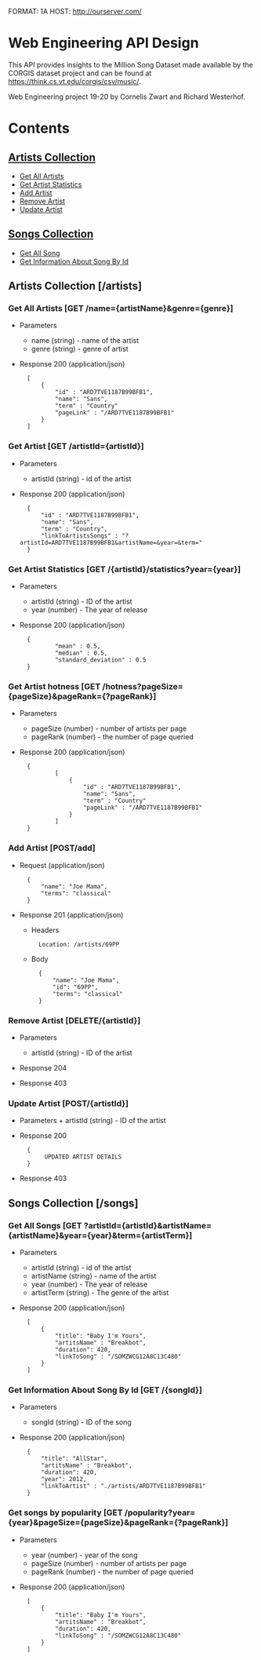 FORMAT: 1A
HOST: http://ourserver.com/


# Web Engineering API Design

This API provides insights to the Million Song Dataset made available by the CORGIS dataset project 
and can be found at https://think.cs.vt.edu/corgis/csv/music/.

Web Engineering project 19-20 by Cornelis Zwart and Richard Westerhof.

# Contents

## [Artists Collection](#artistsCollection)

+ [Get All Artists](#getArtists)
+ [Get Artist Statistics](#getArtistStats)
+ [Add Artist](#addArtist)
+ [Remove Artist](#removeArtist)
+ [Update Artist](#updateArtist)


## [Songs Collection](#songsCollection)
+ [Get All Song](#getSongs)
+ [Get Information About Song By Id](#getSong)

## <a name="artistsCollection"></a> Artists Collection [/artists]

### <a name="getArtists"></a> Get All Artists [GET /name={artistName}&genre={genre}]
+ Parameters
    + name (string) - name of the artist
    + genre (string) - genre of artist

+ Response 200 (application/json)

        [
            {
                "id" : "ARD7TVE1187B99BFB1",
                "name": "Sans",
                "term" : "Country"
                "pageLink" : "/ARD7TVE1187B99BFB1"
            }
        ]
        
### <a name="getArtist"></a> Get Artist [GET /artistId={artistId}]
+ Parameters
    + artistId (string) - id of the artist

+ Response 200 (application/json)

        {
            "id" : "ARD7TVE1187B99BFB1",
            "name": "Sans",
            "term" : "Country",
            "linkToArtistsSongs" : "?artistId=ARD7TVE1187B99BFB1&artistName=&year=&term="
        }

### <a name="getArtistStats"></a> Get Artist Statistics [GET /{artistId}/statistics?year={year}]

+ Parameters
    + artistId (string) - ID of the artist
    + year (number) - The year of release
    
+ Response 200 (application/json)

        {
                "mean" : 0.5,
                "median" : 0.5,
                "standard_deviation" : 0.5
        }

### <a name="getArtistHotness"></a> Get Artist hotness [GET /hotness?pageSize={pageSize}&pageRank={?pageRank}]

+ Parameters
    + pageSize (number) - number of artists per page
    + pageRank (number) - the number of page queried
    
+ Response 200 (application/json)

        {
                [
                    {
                        "id" : "ARD7TVE1187B99BFB1",
                        "name": "Sans",
                        "term" : "Country"
                        "pageLink" : "/ARD7TVE1187B99BFB1"
                    }
                ]
        }


### <a name="addArtist"></a> Add Artist [POST/add]

+ Request (application/json)

        {
            "name": "Joe Mama",
            "terms": "classical"
        }

+ Response 201 (application/json)

    + Headers

            Location: /artists/69PP

    + Body

            {
                "name": "Joe Mama",
                "id": "69PP",
                "terms": "classical"
            }



### <a name="removeArtist"></a> Remove Artist [DELETE/{artistId}]

+ Parameters
    + artistId (string) - ID of the artist

+ Response 204

+ Response 403


### <a name="updateArtist"></a> Update Artist [POST/{artistId}]

+ Parameters
        + artistId (string) - ID of the artist
        
+ Response 200

        {
             UPDATED ARTIST DETAILS
        }
        
+ Response 403



## <a name="songsCollection"></a> Songs Collection [/songs]

### <a name="getSongs"></a> Get All Songs [GET ?artistId={artistId}&artistName={artistName}&year={year}&term={artistTerm}]

+ Parameters 
    + artistId (string) - id of the artist
    + artistName (string) - name of the artist
    + year (number) - The year of release
    + artistTerm (string) - The genre of the artist

+ Response 200 (application/json)

        [
            {
                "title": "Baby I'm Yours",
                "artitsName" : "Breakbot",
                "duration": 420,
                "linkToSong" : "/SOMZWCG12A8C13C480"
            }
        ]


### <a name="getSong"></a> Get Information About Song By Id [GET /{songId}]

+ Parameters 
    + songId (string) - ID of the song

+ Response 200 (application/json)

        {
            "title": "AllStar",
            "artitsName" : "Breakbot",
            "duration": 420,
            "year": 2012,
            "linkToArtist" : "./artists/ARD7TVE1187B99BFB1"            
        }
        
        
### <a name="songsByPopularity"></a> Get songs by popularity [GET /popularity?year={year}&pageSize={pageSize}&pageRank={?pageRank}]

+ Parameters 
    + year (number) - year of the song
    + pageSize (number) - number of artists per page
    + pageRank (number) - the number of page queried

+ Response 200 (application/json)

        [
            {
                "title": "Baby I'm Yours",
                "artitsName" : "Breakbot",
                "duration": 420,
                "linkToSong" : "/SOMZWCG12A8C13C480"
            }
        ]

